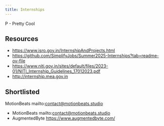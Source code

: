 ```yaml
---
title: Internships
---
```

P - Pretty Cool

## Resources
- https://www.isro.gov.in/InternshipAndProjects.html    
- https://github.com/SimplifyJobs/Summer2025-Internships?tab=readme-ov-file    
- https://www.niti.gov.in/sites/default/files/2023-01/NITI_Internship_Guidelines_17012023.pdf    
- http://internship.mea.gov.in   

## Shortlisted
MotionBeats mailto:contact@motionbeats.studio



- MotionBeats mailto:contact@motionbeats.studio
- AugmentedByte https://www.augmentedbyte.com/ 
